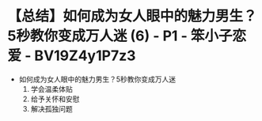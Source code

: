 # 【总结】如何成为女人眼中的魅力男生？5秒教你变成万人迷 (6) - P1 - 笨小子恋爱 - BV19Z4y1P7z3

-   如何成为女人眼中的魅力男生？5秒教你变成万人迷
    1.  学会温柔体贴
    2.  给予关怀和安慰
    3.  解决孤独问题